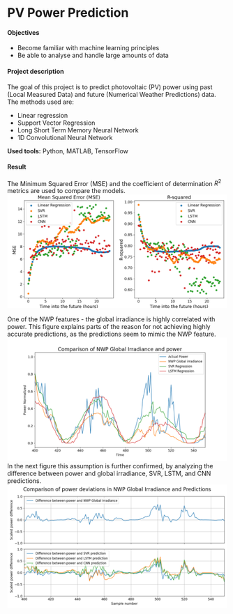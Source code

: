 # PV Power Prediction

#### Objectives
- Become familiar with machine learning principles
- Be able to analyse and handle large amounts of data

#### Project description
The goal of this project is to predict photovoltaic (PV) power using past (Local Measured Data) and future (Numerical Weather Predictions) data. The methods used are:
- Linear regression
- Support Vector Regression
- Long Short Term Memory Neural Network
- 1D Convolutional Neural Network

**Used tools:** Python, MATLAB, TensorFlow

#### Result
The Minimum Squared Error (MSE) and the coefficient of determination $R^2$ metrics are used to compare the models. 
![|250](DynamicModelCompare.png)

One of the NWP features - the global irradiance is highly correlated with power. This figure explains parts of the reason for not achieving highly accurate predictions, as the predictions seem to mimic the NWP feature.
![|250](NWP_comparisoFull.png)
In the next figure this assumption is further confirmed, by analyzing the difference between power and global irradiance, SVR, LSTM, and CNN predictions.
![|250](NWP_uncertanty.png)
